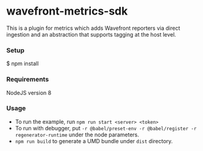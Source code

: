 # wavefront-metrics-sdk
This is a plugin for metrics which adds Wavefront reporters via direct ingestion and an abstraction that supports tagging at the host level. 

### Setup
$ npm install

### Requirements
NodeJS version 8

### Usage
* To run the example, run `npm run start <server> <token>`
* To run with debugger, put `-r @babel/preset-env -r @babel/register -r regenerator-runtime` under the node parameters.
*  `npm run build` to generate a UMD bundle under `dist` directory.
